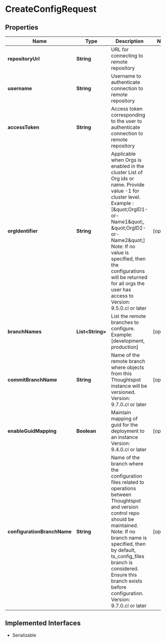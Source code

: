 

# CreateConfigRequest


## Properties

| Name | Type | Description | Notes |
|------------ | ------------- | ------------- | -------------|
|**repositoryUrl** | **String** | URL for connecting to remote repository |  |
|**username** | **String** | Username to authenticate connection to remote repository |  |
|**accessToken** | **String** | Access token corresponding to the user to authenticate connection to remote repository |  |
|**orgIdentifier** | **String** |    Applicable when Orgs is enabled in the cluster      List of Org ids or name. Provide value -1 for cluster level. Example : [\&quot;OrgID1-or-Name1\&quot;, \&quot;OrgID2-or-Name2\&quot;]         Note: If no value is specified, then the configurations will be returned for all orgs the user has access to     Version: 9.5.0.cl or later  |  [optional] |
|**branchNames** | **List&lt;String&gt;** | List the remote branches to configure. Example:[development, production] |  [optional] |
|**commitBranchName** | **String** | Name of the remote branch where objects from this Thoughtspot instance will be versioned.    Version: 9.7.0.cl or later  |  [optional] |
|**enableGuidMapping** | **Boolean** | Maintain mapping of guid for the deployment to an instance    Version: 9.4.0.cl or later  |  [optional] |
|**configurationBranchName** | **String** |    Name of the branch where the configuration files related to operations between Thoughtspot and version control repo should be maintained.      Note: If no branch name is specified, then by default, ts_config_files branch is considered. Ensure this branch exists before configuration.    Version: 9.7.0.cl or later  |  [optional] |


## Implemented Interfaces

* Serializable


